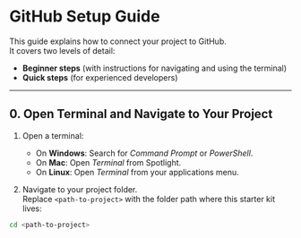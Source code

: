 # GitHub Setup Guide

This guide explains how to connect your project to GitHub.  
It covers two levels of detail:
- **Beginner steps** (with instructions for navigating and using the terminal)
- **Quick steps** (for experienced developers)

---

## 0. Open Terminal and Navigate to Your Project

1. Open a terminal:
   - On **Windows**: Search for *Command Prompt* or *PowerShell*.
   - On **Mac**: Open *Terminal* from Spotlight.
   - On **Linux**: Open *Terminal* from your applications menu.

2. Navigate to your project folder.  
   Replace `<path-to-project>` with the folder path where this starter kit lives:

```bash
cd <path-to-project>
